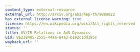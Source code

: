 ```yaml
---
content_type: external-resource
external_url: http://arxiv.org/abs/hep-th/9809022
has_external_license_warning: true
license: https://en.wikipedia.org/wiki/All_rights_reserved
status: ''
title: UV/IR Relations in AdS Dynamics
uid: 86238405-2555-44aa-84a3-b192c1dd195c
wayback_url: ''
---
```


